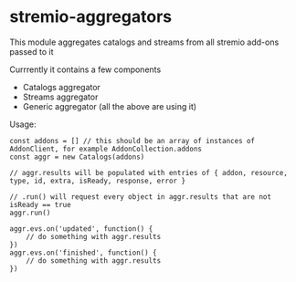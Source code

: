 # stremio-aggregators

This module aggregates catalogs and streams from all stremio add-ons passed to it

Currrently it contains a few components

* Catalogs aggregator
* Streams aggregator
* Generic aggregator (all the above are using it)

Usage:

```
const addons = [] // this should be an array of instances of AddonClient, for example AddonCollection.addons
const aggr = new Catalogs(addons)

// aggr.results will be populated with entries of { addon, resource, type, id, extra, isReady, response, error }

// .run() will request every object in aggr.results that are not isReady == true
aggr.run()

aggr.evs.on('updated', function() {
	// do something with aggr.results
})
aggr.evs.on('finished', function() {
	// do something with aggr.results
})
```

